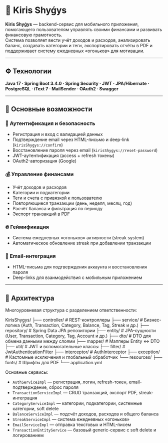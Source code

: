# 💸 Kiris Shyǵys

**Kiris Shyǵys** — backend-сервис для мобильного приложения, помогающего пользователям управлять своими финансами и развивать финансовую грамотность.  
Система позволяет вести учёт доходов и расходов, анализировать баланс, создавать категории и теги, экспортировать отчёты в PDF и поддерживает систему ежедневных «огоньков» для мотивации.

---

## ⚙️ Технологии
**Java 17 · Spring Boot 3.4.0 · Spring Security · JWT · JPA/Hibernate · PostgreSQL · iText 7 · MailSender · OAuth2 · Swagger**

---

## 🔑 Основные возможности

### 🔐 Аутентификация и безопасность
- Регистрация и вход с валидацией данных
- Подтверждение email через HTML-письмо и deep-link (`kirisShygys://confirm`)
- Восстановление пароля через email (`kirisShygys://reset-password`)
- JWT-аутентификация (access + refresh токены)
- OAuth2-авторизация (Google)

### 💰 Управление финансами
- Учёт доходов и расходов
- Категории и подкатегории
- Теги и счета с привязкой к пользователю
- Повторяющиеся транзакции (день, неделя, месяц, год)
- Расчёт баланса и фильтрация по периоду
- Экспорт транзакций в PDF

### 🔥 Геймификация
- Система ежедневных «огоньков» активности (streak system)
- Автоматическое обновление streak при добавлении транзакции

### 📨 Email-интеграция
- HTML-письма для подтверждения аккаунта и восстановления пароля
- Deep-links для взаимодействия с мобильным приложением

---

## 🧩 Архитектура

Многоуровневая структура с разделением ответственности:

KirisShygys/
├── controller/ # REST-контроллеры
├── service/ # Бизнес-логика (Auth, Transaction, Category, Balance, Tag, Streak и др.)
├── repository/ # Spring Data JPA репозитории
├── entity/ # JPA-сущности (User, Transaction, Category, Tag, Account и др.)
├── dto/ # DTO для обмена данными между слоями
├── mapper/ # Мапперы Entity ↔ DTO
├── util/ # JWT и вспомогательные классы
├── filter/ # JwtAuthenticationFilter
├── interceptor/ # AuthInterceptor
├── exception/ # Кастомные исключения и глобальный обработчик
└── resources/
├── fonts/ # Шрифты для PDF
└── application.yml


Основные сервисы:
- `AuthServiceImpl` — регистрация, логин, refresh-токен, email-подтверждение, сброс пароля
- `TransactionServiceImpl` — CRUD транзакций, экспорт PDF, streak-интеграция
- `CategoryServiceImpl` — категории, подкатегории, системные категории, soft delete
- `BalanceServiceImpl` — подсчёт доходов, расходов и общего баланса
- `StreakServiceImpl` — система ежедневных «огоньков»
- `EmailServiceImpl` — отправка текстовых и HTML-писем
- `TransactionEntityService` — базовый generic-сервис с soft delete и логированием